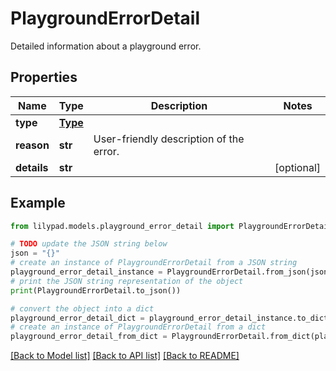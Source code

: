 # PlaygroundErrorDetail

Detailed information about a playground error.

## Properties

Name | Type | Description | Notes
------------ | ------------- | ------------- | -------------
**type** | [**Type**](Type.md) |  | 
**reason** | **str** | User-friendly description of the error. | 
**details** | **str** |  | [optional] 

## Example

```python
from lilypad.models.playground_error_detail import PlaygroundErrorDetail

# TODO update the JSON string below
json = "{}"
# create an instance of PlaygroundErrorDetail from a JSON string
playground_error_detail_instance = PlaygroundErrorDetail.from_json(json)
# print the JSON string representation of the object
print(PlaygroundErrorDetail.to_json())

# convert the object into a dict
playground_error_detail_dict = playground_error_detail_instance.to_dict()
# create an instance of PlaygroundErrorDetail from a dict
playground_error_detail_from_dict = PlaygroundErrorDetail.from_dict(playground_error_detail_dict)
```
[[Back to Model list]](../README.md#documentation-for-models) [[Back to API list]](../README.md#documentation-for-api-endpoints) [[Back to README]](../README.md)


